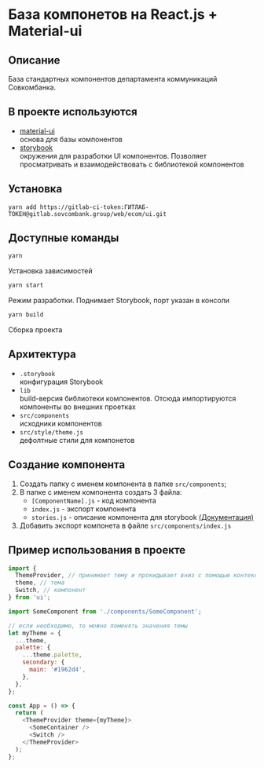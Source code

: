 # База компонетов на React.js + Material-ui

## Описание

База стандартных компонентов департамента коммуникаций Совкомбанка. <br>

## В проекте используются

- [material-ui](https://material-ui.com/)<br>
  основа для базы компонентов
- [storybook](https://storybook.js.org)<br>
  окружения для разработки UI компонентов. Позволяет просматривать и взаимодействовать с библиотекой компонентов

## Установка

```
yarn add https://gitlab-ci-token:ГИТЛАБ-ТОКЕН@gitlab.sovcombank.group/web/ecom/ui.git
```

## Доступные команды

```sh
yarn
```

Установка зависимостей

```sh
yarn start
```

Режим разработки. Поднимает Storybook, порт указан в консоли

```sh
yarn build
```

Сборка проекта

## Архитектура

- `.storybook`<br>
  конфигурация Storybook
- `lib`<br>
  build-версия библиотеки компонентов. Отсюда импортируются компоненты во внешних проетках
- `src/components`<br>
  исходники компонентов
- `src/style/theme.js`<br>
  дефолтные стили для компонетов

## Создание компонента

1. Создать папку с именем компонента в папке `src/components`;
1. В папке с именем компонента создать 3 файла:
   - `[ComponentName].js` - код компонента
   - `index.js` - экспорт компонента
   - `stories.js` - описание компонента для storybook [(Документация)](https://storybook.js.org/docs/basics/writing-stories/)
1. Добавить экспорт компонета в файле `src/components/index.js`

## Пример использования в проекте

```js
import {
  ThemeProvider, // принимает тему и прокидывает вниз с помощью контекста. Размещать в корне проекта
  theme, // тема
  Switch, // компонент
} from 'ui';

import SomeComponent from './components/SomeComponent';

// если необходимо, то можно поменять значения темы
let myTheme = {
  ...theme,
  palette: {
    ...theme.palette,
    secondary: {
      main: '#1962d4',
    },
  },
};

const App = () => {
  return (
    <ThemeProvider theme={myTheme}>
      <SomeContainer />
      <Switch />
    </ThemeProvider>
  );
};
```
